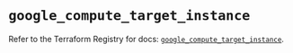 # `google_compute_target_instance`

Refer to the Terraform Registry for docs: [`google_compute_target_instance`](https://registry.terraform.io/providers/hashicorp/google/5.30.0/docs/resources/compute_target_instance).
